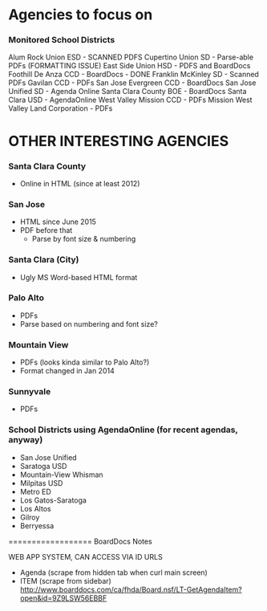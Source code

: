 # Agencies to focus on

### Monitored School Districts
Alum Rock Union ESD - SCANNED PDFS
Cupertino Union SD - Parse-able PDFs (FORMATTING ISSUE)
East Side Union HSD - PDFS and BoardDocs
Foothill De Anza CCD - BoardDocs - DONE
Franklin McKinley SD - Scanned PDFs
Gavilan CCD - PDFs
San Jose Evergreen CCD - BoardDocs
San Jose Unified SD - Agenda Online
Santa Clara County BOE - BoardDocs
Santa Clara USD - AgendaOnline
West Valley Mission CCD - PDFs
Mission West Valley Land Corporation - PDFs


# OTHER INTERESTING AGENCIES

### Santa Clara County
- Online in HTML (since at least 2012)

### San Jose
- HTML since June 2015
- PDF before that
    + Parse by font size & numbering

### Santa Clara (City)
- Ugly MS Word-based HTML format

### Palo Alto
- PDFs
- Parse based on numbering and font size?

### Mountain View
- PDFs (looks kinda similar to Palo Alto?)
- Format changed in Jan 2014

### Sunnyvale
- PDFs

### School Districts using AgendaOnline (for recent agendas, anyway)
- San Jose Unified
- Saratoga USD
- Mountain-View Whisman
- Milpitas USD
- Metro ED
- Los Gatos-Saratoga
- Los Altos
- Gilroy
- Berryessa




==================
BoardDocs Notes

WEB APP SYSTEM, CAN ACCESS VIA ID URLS
- Agenda (scrape from hidden tab when curl main screen)
- ITEM (scrape from sidebar) http://www.boarddocs.com/ca/fhda/Board.nsf/LT-GetAgendaItem?open&id=9Z9LSW56EBBF
